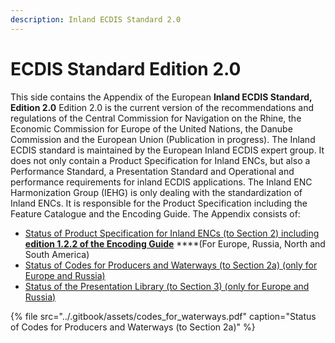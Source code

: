 ```yaml
---
description: Inland ECDIS Standard 2.0
---
```


# ECDIS Standard Edition 2.0

This side contains the Appendix of the European **Inland ECDIS Standard, Edition 2.0** Edition 2.0 is the current version of the recommendations and regulations of the Central Commission for Navigation on the Rhine, the Economic Commission for Europe of the United Nations, the Danube Commission and the European Union \(Publication in progress\). The Inland ECDIS standard is maintained by the European Inland ECDIS expert group. It does not only contain a Product Specification for Inland ENCs, but also a Performance Standard, a Presentation Standard and Operational and performance requirements for inland ECDIS applications. The Inland ENC Harmonization Group \(IEHG\) is only dealing with the standardization of Inland ENCs. It is responsible for the Product Specification including the Feature Catalogue and the Encoding Guide. The Appendix consists of:

* [Status of Product Specification for Inland ENCs \(to Section 2\) including **edition 1.2.2 of the Encoding Guide**](ienc-product-specification-2.0/) ****\(For Europe, Russia, North and South America\)
* [Status of Codes for Producers and Waterways \(to Section 2a\) \(only for Europe and Russia\)](ienc-producer-codes.md)
* [Status of the Presentation Library \(to Section 3\) \(only for Europe and Russia\)](status-of-the-ienc-presentation-library-2.0/)

{% file src="../.gitbook/assets/codes\_for\_waterways.pdf" caption="Status of Codes for Producers and Waterways \(to Section 2a\)" %}

